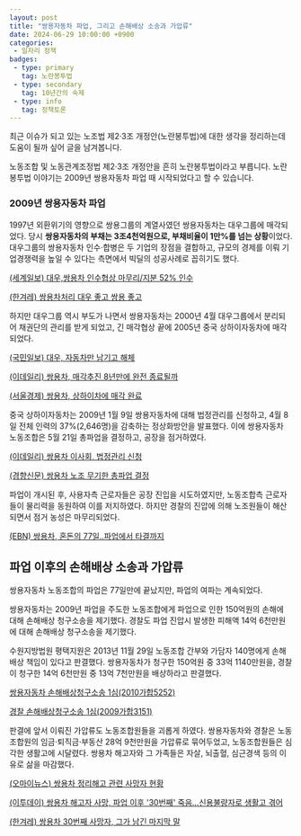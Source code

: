 ```yaml
---
layout: post
title: "쌍용자동차 파업, 그리고 손해배상 소송과 가압류"
date: 2024-06-29 10:00:00 +0900
categories: 
 - 일자리 정책
badges:
 - type: primary
   tag: 노란봉투법
 - type: secondary
   tag: 10년간의 숙제
 - type: info
   tag: 정책토론
---
```


최근 이슈가 되고 있는 노조법 제2·3조 개정안(노란봉투법)에 대한 생각을 정리하는데 도움이 될까 싶어 글을 남겨봅니다.

노동조합 및 노동관계조정법 제2·3조 개정안을 흔히 노란봉투법이라고 부릅니다. 노란봉투법 이야기는 2009년 쌍용자동차 파업 때 시작되었다고 할 수 있습니다.

<!--more-->

### **2009년 쌍용자동차 파업**

1997년 외환위기의 영향으로 쌍용그룹의 계열사였던 쌍용자동차는 대우그룹에 매각되었다. 당시 **쌍용자동차의 부채는 3조4천억원으로, 부채비율이 1만%를 넘는 상황**이었다. 대우그룹의 쌍용자동차 인수·합병은 두 기업의 장점을 결합하고, 규모의 경제를 이뤄 기업경쟁력을 높일 수 있다는 측면에서 빅딜의 성공사례로 꼽히기도 했다.

[(세계일보) 대우,쌍용차 인수협상 마무리/지분 52% 인수](../assets/news&case/(세계일보)대우,쌍용차%20인수협상%20마무리%20지분%2052%20인수.png)

[(한겨레) 쌍용차처리 대우 좋고 쌍용 좋고](../assets/news&case/(한겨레)쌍용차처리%20대우%20좋고%20쌍용%20좋고.png)

하지만 대우그룹 역시 부도가 나면서 쌍용자동차는 2000년 4월 대우그룹에서 분리되어 채권단의 관리를 받게 되었고, 긴 매각협상 끝에 2005년 중국 상하이자동차에 매각되었다.

[(국민일보) 대우, 자동차만 남기고 해체](../assets/news&case/(국민일보)대우,%20자동차만%20남기고%20해체.png)

[(이데일리) 쌍용차, 매각추진 8년만에 완전 종료될까](../assets/news&case/(이데일리)쌍용차,%20매각추진%208년만에%20완전%20종료될까.png)

[(서울경제) 쌍용차, 상하이차에 매각 완료](../assets/news&case/(서울경제)쌍용차,%20상하이차에%20매각%20완료.png)

중국 상하이자동차는 2009년 1월 9일 쌍용자동차에 대해 법정관리를 신청하고, 4월 8일 전체 인력의 37%(2,646명)을 감축하는 정상화방안을 발표했다. 이에 쌍용자동차 노동조합은 5월 21일 총파업을 결정하고, 공장을 점거하였다.

[(이데일리) 쌍용차 이사회, 법정관리 신청](../assets/news&case/(이데일리)쌍용차%20이사회,%20법정관리%20신청.png)

[(경향신문) 쌍용차 노조 무기한 총파업 결정](../assets/news&case/(경향신문)쌍용차%20노조%20무기한%20총파업%20결정.png)

파업이 개시된 후, 사용자측 근로자들은 공장 진입을 시도하였지만, 노동조합측 근로자들이 물리력을 동원하여 이를 저지하였다. 하지만 경찰의 진압에 의해 노조원들이 해산되면서 점거 농성은 마무리되었다.

[(EBN) 쌍용차, 혼돈의 77일..파업에서 타결까지](../assets/news&case/(EBN)쌍용차,%20혼돈의%2077일..파업에서%20타결까지.png)

## **파업 이후의 손해배상 소송과 가압류**

쌍용자동차 노동조합의 파업은 77일만에 끝났지만, 파업의 여파는 계속되었다.

쌍용자동차는 2009년 파업을 주도한 노동조합에게 파업으로 인한 150억원의 손해에 대해 손해배상 청구소송을 제기했다. 경찰도 파업 진압시 발생한 피해액 14억 6천만원에 대해 손해배상 청구소송을 제기했다.

수원지방법원 평택지원은 2013년 11월 29일 노동조합 간부와 가담자 140명에게 손해배상 책임이 있다고 판결했다. 쌍용자동차가 청구한 150억원 중 33억 1140만원을, 경찰이 청구한 14억 6천만원 중 13억 7천만원을 배상하라고 판결했다.

[쌍용자동차 손해배상청구소송 1심(2010가합5252)](../assets/news&case/2010가합5252(수원지방법원_평택지원_2013._11._29_선고).pdf)  

[경찰 손해배상청구소송 1심(2009가합3151)](../assets/news&case/2009가합3151(수원지방법원_평택지원_2013._11._29_선고).pdf)

판결에 앞서 이뤄진 가압류도 노동조합원들을 괴롭게 하였다. 쌍용자동차와 경찰은 노동조합원의 임금·퇴직금·부동산 28억 9천만원을 가압류로 묶어두었고, 노동조합원들은 심각한 생활고에 시달렸다. 쌍용차 해고자와 그 가족들은 자살, 뇌출혈, 심근경색 등의 이유로 삶을 마감했다.

[(오마이뉴스) 쌍용차 정리해고 관련 사망자 현황](../assets/news&case/(오마이뉴스)쌍용차%20정리해고%20관련%20사망자%20현황.png)

[(이투데이) 쌍용차 해고자 사망, 파업 이후 '30번째' 죽음...신용불량자로 생활고 겪어](../assets/news&case/(이투데이)쌍용차%20해고자%20사망,%20파업%20이후%2030번째%20죽음...신용불량자로%20생활고%20겪어.pdf)

[(한겨레) 쌍용차 30번째 사망자, 그가 남긴 마지막 말](../assets/news&case/(한겨레)쌍용차%2030번째%20사망자,%20그가%20남긴%20마지막%20말.pdf)








